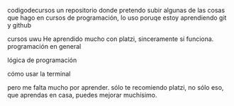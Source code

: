 codigodecursos
un repositorio donde pretendo subir algunas de las cosas que hago en cursos de programación, lo uso poruqe estoy aprendiendo git y github

cursos uwu
He aprendido mucho con platzi, sinceramente sí funciona.
programación en general

lógica de programación

cómo usar la terminal

pero me falta mucho por aprender.
sólo te recomiendo platzi, no sólo eso, que aprendas en casa, puedes mejorar muchísimo.
